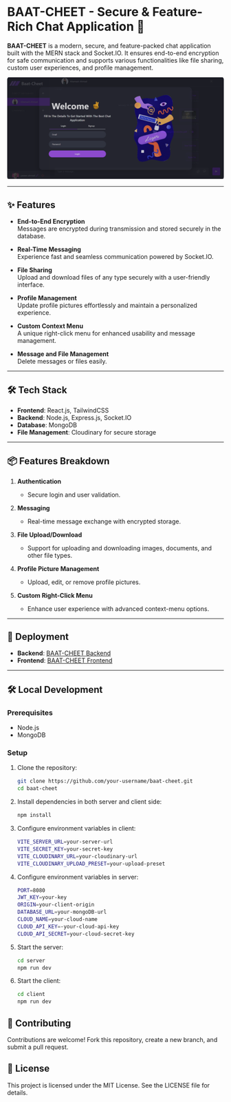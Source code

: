 # BAAT-CHEET - Secure & Feature-Rich Chat Application 🚀  

**BAAT-CHEET** is a modern, secure, and feature-packed chat application built with the MERN stack and Socket.IO. It ensures end-to-end encryption for safe communication and supports various functionalities like file sharing, custom user experiences, and profile management.  

<img src="/client/public/banner preview.png"/>

---

## ✨ Features  

- **End-to-End Encryption**  
  Messages are encrypted during transmission and stored securely in the database.  

- **Real-Time Messaging**  
  Experience fast and seamless communication powered by Socket.IO.  

- **File Sharing**  
  Upload and download files of any type securely with a user-friendly interface.  

- **Profile Management**  
  Update profile pictures effortlessly and maintain a personalized experience.  

- **Custom Context Menu**  
  A unique right-click menu for enhanced usability and message management.  

- **Message and File Management**  
  Delete messages or files easily.  

---

## 🛠️ Tech Stack  

- **Frontend**: React.js, TailwindCSS  
- **Backend**: Node.js, Express.js, Socket.IO  
- **Database**: MongoDB  
- **File Management**: Cloudinary for secure storage  

---

## 📦 Features Breakdown  

1. **Authentication**  
   - Secure login and user validation.  

2. **Messaging**  
   - Real-time message exchange with encrypted storage.  

3. **File Upload/Download**  
   - Support for uploading and downloading images, documents, and other file types.  

4. **Profile Picture Management**  
   - Upload, edit, or remove profile pictures.  

5. **Custom Right-Click Menu**  
   - Enhance user experience with advanced context-menu options.  

---

## 🚀 Deployment  

- **Backend**: [BAAT-CHEET Backend](https://baatcheet-io-5ao2.onrender.com/) 
- **Frontend**: [BAAT-CHEET Frontend](https://baat-cheet-io.vercel.app/)  

---

## 🛠️ Local Development  

### Prerequisites  
- Node.js  
- MongoDB  

### Setup  

1. Clone the repository:  
    ```bash  
    git clone https://github.com/your-username/baat-cheet.git  
    cd baat-cheet  
    ```
2. Install dependencies in both server and client side:
    ```bash
    npm install
    ```
3. Configure environment variables in client:
    ```bash 
    VITE_SERVER_URL=your-server-url
    VITE_SECRET_KEY=your-secret-key
    VITE_CLOUDINARY_URL=your-cloudinary-url
    VITE_CLOUDINARY_UPLOAD_PRESET=your-upload-preset
    ```
4. Configure environment variables in server:
    ```bash 
    PORT=8080
    JWT_KEY=your-key
    ORIGIN=your-client-origin
    DATABASE_URL=your-mongoDB-url
    CLOUD_NAME=your-cloud-name
    CLOUD_API_KEY=-your-cloud-api-key
    CLOUD_API_SECRET=your-cloud-secret-key
    ```
5. Start the server:
    ```bash
    cd server
    npm run dev
    ```
6. Start the client:
    ```bash
    cd client
    npm run dev
    ```


## 🤝 Contributing
Contributions are welcome! Fork this repository, create a new branch, and submit a pull request.

## 📝 License
This project is licensed under the MIT License. See the LICENSE file for details.
